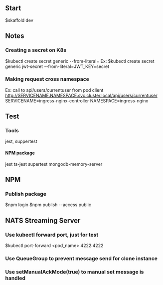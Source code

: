 ## Start
$skaffold dev

## Notes

### Creating a secret on K8s
$kubectl create secret generic <key> --from-literal=<value>
Ex: $kubectl create secret generic jwt-secret --from-literal=JWT_KEY=secret

### Making request cross namespace
Ex: call to api/users/currentuser from pod client
http://SERVICENAME.NAMESPACE.svc.cluster.local/api/users/currentuser
SERVICENAME=ingress-nginx-controller
NAMESPACE=ingress-nginx


## Test

### Tools
jest, suppertest

#### NPM package
jest ts-jest supertest mongodb-memory-server


## NPM
### Publish package
$npm login
$npm publish --access public

## NATS Streaming Server
### Use kubectl forward port, just for test
$kubectl port-forward <pod_name> 4222:4222

### Use QueueGroup to prevent message send for clone instance
### Use setManualAckMode(true) to manual set message is handled